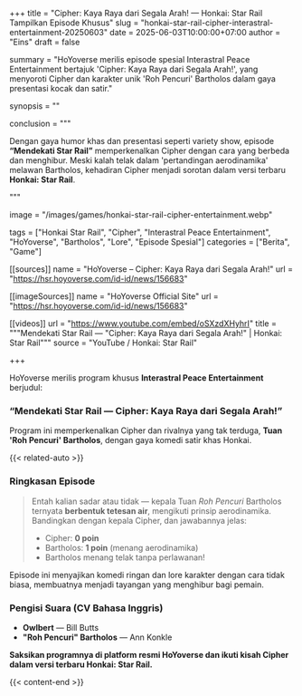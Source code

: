 +++
title = "Cipher: Kaya Raya dari Segala Arah! — Honkai: Star Rail Tampilkan Episode Khusus"
slug = "honkai-star-rail-cipher-interastral-entertainment-20250603"
date = 2025-06-03T10:00:00+07:00
author = "Eins"
draft = false

summary = "HoYoverse merilis episode spesial Interastral Peace Entertainment bertajuk 'Cipher: Kaya Raya dari Segala Arah!', yang menyoroti Cipher dan karakter unik 'Roh Pencuri' Bartholos dalam gaya presentasi kocak dan satir."

synopsis = ""

conclusion = """<p>Dengan gaya humor khas dan presentasi seperti variety show, episode <strong>“Mendekati Star Rail”</strong> memperkenalkan Cipher dengan cara yang berbeda dan menghibur. Meski kalah telak dalam 'pertandingan aerodinamika' melawan Bartholos, kehadiran Cipher menjadi sorotan dalam versi terbaru <strong>Honkai: Star Rail</strong>.</p>"""

image = "/images/games/honkai-star-rail-cipher-entertainment.webp"

tags = ["Honkai Star Rail", "Cipher", "Interastral Peace Entertainment", "HoYoverse", "Bartholos", "Lore", "Episode Spesial"]
categories = ["Berita", "Game"]

[[sources]]
name = "HoYoverse – Cipher: Kaya Raya dari Segala Arah!"
url = "https://hsr.hoyoverse.com/id-id/news/156683"

[[imageSources]]
name = "HoYoverse Official Site"
url = "https://hsr.hoyoverse.com/id-id/news/156683"


[[videos]]
url = "https://www.youtube.com/embed/oSXzdXHyhrI"
title = """Mendekati Star Rail — "Cipher: Kaya Raya dari Segala Arah!" | Honkai: Star Rail"""
source = "YouTube / Honkai: Star Rail"

+++

HoYoverse merilis program khusus **Interastral Peace Entertainment** berjudul:

### **“Mendekati Star Rail — Cipher: Kaya Raya dari Segala Arah!”**

Program ini memperkenalkan Cipher dan rivalnya yang tak terduga, **Tuan 'Roh Pencuri' Bartholos**, dengan gaya komedi satir khas Honkai.
 
{{< related-auto >}}
### **Ringkasan Episode**

> Entah kalian sadar atau tidak — kepala Tuan *Roh Pencuri* Bartholos ternyata **berbentuk tetesan air**, mengikuti prinsip aerodinamika.  
> Bandingkan dengan kepala Cipher, dan jawabannya jelas:
>
> - Cipher: **0 poin**  
> - Bartholos: **1 poin** (menang aerodinamika)  
> - Bartholos menang telak tanpa perlawanan!

Episode ini menyajikan komedi ringan dan lore karakter dengan cara tidak biasa, membuatnya menjadi tayangan yang menghibur bagi pemain.
 
### **Pengisi Suara (CV Bahasa Inggris)**

- **Owlbert** — Bill Butts  
- **"Roh Pencuri" Bartholos** — Ann Konkle
 

**Saksikan programnya di platform resmi HoYoverse dan ikuti kisah Cipher dalam versi terbaru Honkai: Star Rail.**

 
{{< content-end >}}